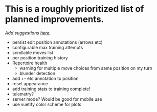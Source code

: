 # This is a roughly prioritized list of planned improvements.

_Add suggestions [here](https://github.com/theProgramLuke/chess_opening_drills/issues)._

- persist edit position annotations (arrows etc)
- configurable max training attempts
- scrollable moves list
- per position training history
- Repertoire health
  - warning for multiple move choices from same position on my turn
  - blunder detection
- add +- etc annotation to position
- reset appearance
- add training stats to training complete!
- telemetry?
- server mode? Would be good for mobile use
- use vuetify color scheme for plots
